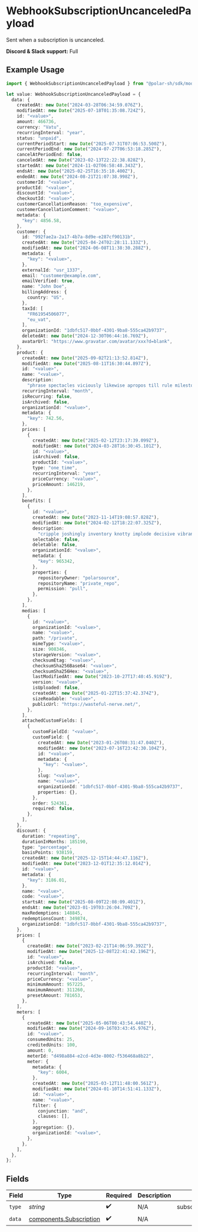 # WebhookSubscriptionUncanceledPayload

Sent when a subscription is uncanceled.

**Discord & Slack support:** Full

## Example Usage

```typescript
import { WebhookSubscriptionUncanceledPayload } from "@polar-sh/sdk/models/components/webhooksubscriptionuncanceledpayload.js";

let value: WebhookSubscriptionUncanceledPayload = {
  data: {
    createdAt: new Date("2024-03-28T06:34:59.076Z"),
    modifiedAt: new Date("2025-07-18T01:35:08.724Z"),
    id: "<value>",
    amount: 466736,
    currency: "Vatu",
    recurringInterval: "year",
    status: "unpaid",
    currentPeriodStart: new Date("2025-07-31T07:06:53.500Z"),
    currentPeriodEnd: new Date("2024-07-27T06:53:18.285Z"),
    cancelAtPeriodEnd: false,
    canceledAt: new Date("2023-02-13T22:22:38.828Z"),
    startedAt: new Date("2024-11-02T06:58:48.343Z"),
    endsAt: new Date("2025-02-25T16:35:10.400Z"),
    endedAt: new Date("2024-08-21T21:07:38.998Z"),
    customerId: "<value>",
    productId: "<value>",
    discountId: "<value>",
    checkoutId: "<value>",
    customerCancellationReason: "too_expensive",
    customerCancellationComment: "<value>",
    metadata: {
      "key": 4856.58,
    },
    customer: {
      id: "992fae2a-2a17-4b7a-8d9e-e287cf90131b",
      createdAt: new Date("2025-04-24T02:28:11.133Z"),
      modifiedAt: new Date("2024-06-08T11:38:30.288Z"),
      metadata: {
        "key": "<value>",
      },
      externalId: "usr_1337",
      email: "customer@example.com",
      emailVerified: true,
      name: "John Doe",
      billingAddress: {
        country: "US",
      },
      taxId: [
        "FR61954506077",
        "eu_vat",
      ],
      organizationId: "1dbfc517-0bbf-4301-9ba8-555ca42b9737",
      deletedAt: new Date("2024-12-30T06:44:16.769Z"),
      avatarUrl: "https://www.gravatar.com/avatar/xxx?d=blank",
    },
    product: {
      createdAt: new Date("2025-09-02T21:13:52.814Z"),
      modifiedAt: new Date("2025-08-11T16:30:44.897Z"),
      id: "<value>",
      name: "<value>",
      description:
        "phrase spectacles viciously likewise apropos till rule milestone quiet",
      recurringInterval: "month",
      isRecurring: false,
      isArchived: false,
      organizationId: "<value>",
      metadata: {
        "key": 742.56,
      },
      prices: [
        {
          createdAt: new Date("2025-02-12T23:17:39.099Z"),
          modifiedAt: new Date("2024-03-28T16:30:45.101Z"),
          id: "<value>",
          isArchived: false,
          productId: "<value>",
          type: "one_time",
          recurringInterval: "year",
          priceCurrency: "<value>",
          priceAmount: 146219,
        },
      ],
      benefits: [
        {
          id: "<value>",
          createdAt: new Date("2023-11-14T19:08:57.828Z"),
          modifiedAt: new Date("2024-02-12T18:22:07.325Z"),
          description:
            "cripple joshingly inventory knotty implode decisive vibrant whether",
          selectable: false,
          deletable: false,
          organizationId: "<value>",
          metadata: {
            "key": 965342,
          },
          properties: {
            repositoryOwner: "polarsource",
            repositoryName: "private_repo",
            permission: "pull",
          },
        },
      ],
      medias: [
        {
          id: "<value>",
          organizationId: "<value>",
          name: "<value>",
          path: "/private",
          mimeType: "<value>",
          size: 908346,
          storageVersion: "<value>",
          checksumEtag: "<value>",
          checksumSha256Base64: "<value>",
          checksumSha256Hex: "<value>",
          lastModifiedAt: new Date("2023-10-27T17:40:45.919Z"),
          version: "<value>",
          isUploaded: false,
          createdAt: new Date("2025-01-22T15:37:42.374Z"),
          sizeReadable: "<value>",
          publicUrl: "https://wasteful-nerve.net/",
        },
      ],
      attachedCustomFields: [
        {
          customFieldId: "<value>",
          customField: {
            createdAt: new Date("2023-01-26T08:31:47.040Z"),
            modifiedAt: new Date("2023-07-16T23:42:30.104Z"),
            id: "<value>",
            metadata: {
              "key": "<value>",
            },
            slug: "<value>",
            name: "<value>",
            organizationId: "1dbfc517-0bbf-4301-9ba8-555ca42b9737",
            properties: {},
          },
          order: 524361,
          required: false,
        },
      ],
    },
    discount: {
      duration: "repeating",
      durationInMonths: 185190,
      type: "percentage",
      basisPoints: 938159,
      createdAt: new Date("2025-12-15T14:44:47.116Z"),
      modifiedAt: new Date("2023-12-01T12:35:12.014Z"),
      id: "<value>",
      metadata: {
        "key": 3186.01,
      },
      name: "<value>",
      code: "<value>",
      startsAt: new Date("2025-08-09T22:08:09.401Z"),
      endsAt: new Date("2023-01-19T03:26:04.709Z"),
      maxRedemptions: 148845,
      redemptionsCount: 349874,
      organizationId: "1dbfc517-0bbf-4301-9ba8-555ca42b9737",
    },
    prices: [
      {
        createdAt: new Date("2023-02-21T14:06:59.392Z"),
        modifiedAt: new Date("2025-12-08T22:41:42.196Z"),
        id: "<value>",
        isArchived: false,
        productId: "<value>",
        recurringInterval: "month",
        priceCurrency: "<value>",
        minimumAmount: 957225,
        maximumAmount: 311260,
        presetAmount: 781653,
      },
    ],
    meters: [
      {
        createdAt: new Date("2025-05-06T00:43:54.440Z"),
        modifiedAt: new Date("2024-09-16T03:43:45.976Z"),
        id: "<value>",
        consumedUnits: 25,
        creditedUnits: 100,
        amount: 0,
        meterId: "d498a884-e2cd-4d3e-8002-f536468a8b22",
        meter: {
          metadata: {
            "key": 6004,
          },
          createdAt: new Date("2025-03-12T11:48:00.561Z"),
          modifiedAt: new Date("2024-01-10T14:51:41.133Z"),
          id: "<value>",
          name: "<value>",
          filter: {
            conjunction: "and",
            clauses: [],
          },
          aggregation: {},
          organizationId: "<value>",
        },
      },
    ],
  },
};
```

## Fields

| Field                                                              | Type                                                               | Required                                                           | Description                                                        | Example                                                            |
| ------------------------------------------------------------------ | ------------------------------------------------------------------ | ------------------------------------------------------------------ | ------------------------------------------------------------------ | ------------------------------------------------------------------ |
| `type`                                                             | *string*                                                           | :heavy_check_mark:                                                 | N/A                                                                | subscription.uncanceled                                            |
| `data`                                                             | [components.Subscription](../../models/components/subscription.md) | :heavy_check_mark:                                                 | N/A                                                                |                                                                    |